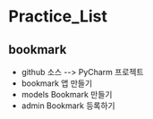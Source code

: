 # Practice_List
## bookmark
- github 소스 --> PyCharm 프로젝트
- bookmark 앱 만들기
- models Bookmark 만들기
- admin Bookmark 등록하기